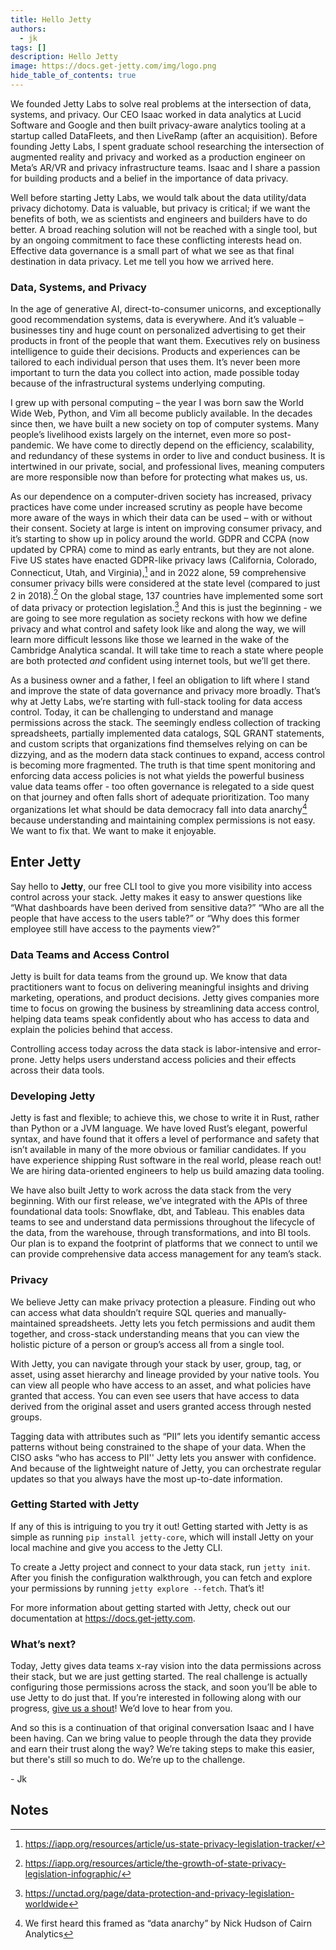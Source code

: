 ```yaml
---
title: Hello Jetty
authors:
  - jk
tags: []
description: Hello Jetty
image: https://docs.get-jetty.com/img/logo.png
hide_table_of_contents: true
---
```


We founded Jetty Labs to solve real problems at the intersection of data, systems, and privacy. Our CEO Isaac worked in data analytics at Lucid Software and Google and then built privacy-aware analytics tooling at a startup called DataFleets, and then LiveRamp (after an acquisition). Before founding Jetty Labs, I spent graduate school researching the intersection of augmented reality and privacy and worked as a production engineer on Meta’s AR/VR and privacy infrastructure teams. Isaac and I share a passion for building products and a belief in the importance of data privacy.

Well before starting Jetty Labs, we would talk about the data utility/data privacy dichotomy. Data is valuable, but privacy is critical; if we want the benefits of both, we as scientists and engineers and builders have to do better. A broad reaching solution will not be reached with a single tool, but by an ongoing commitment to face these conflicting interests head on. Effective data governance is a small part of what we see as that final destination in data privacy. Let me tell you how we arrived here.


### **Data, Systems, and Privacy**

In the age of generative AI, direct-to-consumer unicorns, and exceptionally good recommendation systems, data is everywhere. And it’s valuable – businesses tiny and huge count on personalized advertising to get their products in front of the people that want them. Executives rely on business intelligence to guide their decisions. Products and experiences can be tailored to each individual person that uses them. It’s never been more important to turn the data you collect into action, made possible today because of the infrastructural systems underlying computing.

I grew up with personal computing – the year I was born saw the World Wide Web, Python, and Vim all become publicly available. In the decades since then, we have built a new society on top of computer systems. Many people’s livelihood exists largely on the internet, even more so post-pandemic. We have come to directly depend on the efficiency, scalability, and redundancy of these systems in order to live and conduct business. It is intertwined in our private, social, and professional lives, meaning computers are more responsible now than before for protecting what makes us, us.

As our dependence on a computer-driven society has increased, privacy practices have come under increased scrutiny as people have become more aware of the ways in which their data can be used – with or without their consent. Society at large is intent on improving consumer privacy, and it’s starting to show up in policy around the world. GDPR and CCPA (now updated by CPRA) come to mind as early entrants, but they are not alone. Five US states have enacted GDPR-like privacy laws (California, Colorado, Connecticut, Utah, and Virginia),[^1] and in 2022 alone, 59 comprehensive consumer privacy bills were considered at the state level (compared to just 2 in 2018).[^2] On the global stage, 137 countries have implemented some sort of data privacy or protection legislation.[^3] And this is just the beginning - we are going to see more regulation as society reckons with how we define privacy and what control and safety look like and along the way, we will learn more difficult lessons like those we learned in the wake of the Cambridge Analytica scandal. It will take time to reach a state where people are both protected _and_ confident using internet tools, but we’ll get there.

As a business owner and a father, I feel an obligation to lift where I stand and improve the state of data governance and privacy more broadly. That’s why at Jetty Labs, we’re starting with full-stack tooling for data access control. Today, it can be challenging to understand and manage permissions across the stack. The seemingly endless collection of tracking spreadsheets, partially implemented data catalogs, SQL GRANT statements, and custom scripts that organizations find themselves relying on can be dizzying, and as the modern data stack continues to expand, access control is becoming more fragmented. The truth is that time spent monitoring and enforcing data access policies is not what yields the powerful business value data teams offer - too often governance is relegated to a side quest on that journey and often falls short of adequate prioritization. Too many organizations let what should be data democracy fall into data anarchy[^4] because understanding and maintaining complex permissions is not easy. We want to fix that. We want to make it enjoyable.


## **Enter Jetty**

Say hello to **Jetty**, our free CLI tool to give you more visibility into access control across your stack. Jetty makes it easy to answer questions like “What dashboards have been derived from sensitive data?” “Who are all the people that have access to the users table?” or “Why does this former employee still have access to the payments view?”


### **Data Teams and Access Control**

Jetty is built for data teams from the ground up. We know that data practitioners want to focus on delivering meaningful insights and driving marketing, operations, and product decisions. Jetty gives companies more time to focus on growing the business by streamlining data access control, helping data teams speak confidently about who has access to data and explain the policies behind that access.

Controlling access today across the data stack is labor-intensive and error-prone. Jetty helps users understand access policies and their effects across their data tools.


### **Developing Jetty**

Jetty is fast and flexible; to achieve this, we chose to write it in Rust, rather than Python or a JVM language. We have loved Rust’s elegant, powerful syntax, and have found that it offers a level of performance and safety that isn’t available in many of the more obvious or familiar candidates. If you have experience shipping Rust software in the real world, please reach out! We are hiring data-oriented engineers to help us build amazing data tooling.

We have also built Jetty to work across the data stack from the very beginning. With our first release, we’ve integrated with the APIs of three foundational data tools: Snowflake, dbt, and Tableau. This enables data teams to see and understand data permissions throughout the lifecycle of the data, from the warehouse, through transformations, and into BI tools. Our plan is to expand the footprint of platforms that we connect to until we can provide comprehensive data access management for any team’s stack.


### **Privacy**

We believe Jetty can make privacy protection a pleasure. Finding out who can access what data shouldn’t require SQL queries and manually-maintained spreadsheets. Jetty lets you fetch permissions and audit them together, and cross-stack understanding means that you can view the holistic picture of a person or group’s access all from a single tool.

With Jetty, you can navigate through your stack by user, group, tag, or asset, using asset hierarchy and lineage provided by your native tools. You can view all people who have access to an asset, and what policies have granted that access. You can even see users that have access to data derived from the original asset and users granted access through nested groups.

Tagging data with attributes such as “PII” lets you identify semantic access patterns without being constrained to the shape of your data. When the CISO asks “who has access to PII'' Jetty lets you answer with confidence. And because of the lightweight nature of Jetty, you can orchestrate regular updates so that you always have the most up-to-date information.


### Getting Started with Jetty

If any of this is intriguing to you try it out! Getting started with Jetty is as simple as running `pip install jetty-core`, which will install Jetty on your local machine and give you access to the Jetty CLI.

To create a Jetty project and connect to your data stack, run `jetty init`. After you finish the configuration walkthrough, you can fetch and explore your permissions by running `jetty explore --fetch`. That’s it!

For more information about getting started with Jetty, check out our documentation at https://docs.get-jetty.com.


### **What’s next?**

Today, Jetty gives data teams x-ray vision into the data permissions across their stack, but we are just getting started. The real challenge is actually configuring those permissions across the stack, and soon you’ll be able to use Jetty to do just that. If you’re interested in following along with our progress, [give us a shout](https://www.get-jetty.com/contact)! We’d love to hear from you.

And so this is a continuation of that original conversation Isaac and I have been having. Can we bring value to people through the data they provide and earn their trust along the way? We’re taking steps to make this easier, but there's still so much to do. We’re up to the challenge.



\- Jk

<!-- Footnotes themselves at the bottom. -->
## Notes

[^1]:
     https://iapp.org/resources/article/us-state-privacy-legislation-tracker/ 

[^2]:
     https://iapp.org/resources/article/the-growth-of-state-privacy-legislation-infographic/ 

[^3]:
     https://unctad.org/page/data-protection-and-privacy-legislation-worldwide 

[^4]:
     We first heard this framed as “data anarchy” by Nick Hudson of Cairn Analytics 
